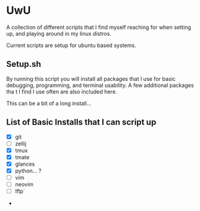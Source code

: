 # UwU
A collection of different scripts that I find myself reaching for when setting up, and playing around in my linux distros. 

Current scripts are setup for ubuntu based systems. 

## Setup.sh
By running this script you will install all packages that I use for basic debugging, programming, and terminal usability. A few additional packages tha t I find I use often are also included here. 

This can be a bit of a long install...
## List of Basic Installs that I can script up
- [x] git
- [ ]  zellij
- [x] tmux
- [x] tmate
- [x] glances
- [x] python... ?
- [ ] vim
- [ ] neovim
- [ ] lftp`
-  
